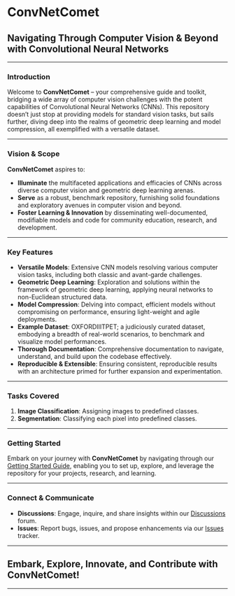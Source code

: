 # ConvNetComet

## Navigating Through Computer Vision & Beyond with Convolutional Neural Networks

---

### Introduction

Welcome to **ConvNetComet** – your comprehensive guide and toolkit, bridging a wide array of computer vision challenges with the potent capabilities of Convolutional Neural Networks (CNNs). This repository doesn’t just stop at providing models for standard vision tasks, but sails further, diving deep into the realms of geometric deep learning and model compression, all exemplified with a versatile dataset.

---

### Vision & Scope

**ConvNetComet** aspires to:
- **Illuminate** the multifaceted applications and efficacies of CNNs across diverse computer vision and geometric deep learning arenas.
- **Serve** as a robust, benchmark repository, furnishing solid foundations and exploratory avenues in computer vision and beyond.
- **Foster Learning & Innovation** by disseminating well-documented, modifiable models and code for community education, research, and development.

---

### Key Features

- **Versatile Models**: Extensive CNN models resolving various computer vision tasks, including both classic and avant-garde challenges.
- **Geometric Deep Learning**: Exploration and solutions within the framework of geometric deep learning, applying neural networks to non-Euclidean structured data.
- **Model Compression**: Delving into compact, efficient models without compromising on performance, ensuring light-weight and agile deployments.
- **Example Dataset**: OXFORDIIITPET; a judiciously curated dataset, embodying a breadth of real-world scenarios, to benchmark and visualize model performances.
- **Thorough Documentation**: Comprehensive documentation to navigate, understand, and build upon the codebase effectively.
- **Reproducible & Extensible**: Ensuring consistent, reproducible results with an architecture primed for further expansion and experimentation.

---

### Tasks Covered

1. **Image Classification**: Assigning images to predefined classes.
2. **Segmentation**: Classifying each pixel into predefined classes.

---

### Getting Started

Embark on your journey with **ConvNetComet** by navigating through our [Getting Started Guide](link-to-getting-started-guide), enabling you to set up, explore, and leverage the repository for your projects, research, and learning.

---

### Connect & Communicate

- **Discussions**: Engage, inquire, and share insights within our [Discussions](link-to-discussions) forum.
- **Issues**: Report bugs, issues, and propose enhancements via our [Issues](link-to-issues) tracker.

---

## Embark, Explore, Innovate, and Contribute with ConvNetComet!

---


